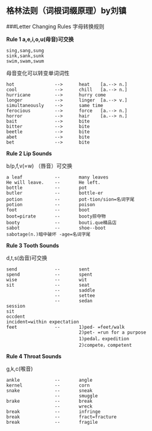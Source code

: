 ## 格林法则（词根词缀原理）by刘镇
###Letter Changing Rules 字母转换规则

**Rule 1 a,e,i,o,u(母音)可交换**

    sing,sang,sung 
    sink,sank,sunk
    swim,swam,swum

母音变化可以转变单词词性

    hot               -->      heat    [a.--> n.]
    cool              -->      chill   [a.--> n.]
    hurricane         -->      hurry come
    longer            -->      linger  [a.--> v.]
    simultaneously    -->      same time
    ferocious         -->      force   [a.--> n.]
    horror            -->      hair    [a.--> n.]
    bait              -->      bite
    bitter            -->      bite
    beetle            -->      bite
    abet              -->      bite
    bet               -->      bite

**Rule 2 Lip Sounds**

b/p,f,v(=w) （唇音）可交换

    a leaf            --       many leaves
    He will leave.    --       He left.
    bottle            --       pot
    butler            --       bottle-er
    potion            --       pot-tion/sion=名词字尾
    potion            --       poison 
    foot              --       boot
    boot=pirate       --       booty掠夺物
    booty             --       bouti.que精品店
    sabot             --       shoe--boot
    sabotage(n.)暗中破坏 -age=名词字尾

**Rule 3 Tooth Sounds**

d,t,s(齿音)可交换
 
    send              --       sent
    spend             --       spent
    wise              --       wit
    sit               --       seat 
                      --       saddle
                      --       settee 
                      --       sedan
    session
    sit
    occdent
    incident=within expectation
    feet              --       1)ped- =feet/walk 
                               2)pet- =run for a purpose
                               1)pedal，expedition
                               2)compete，competent

**Rule 4 Throat Sounds**

g,k,c(喉音)

    ankle             --       angle
    kernel            --       corn
    snake             --       sneak
                      --       smuggle
    brake             --       break
                      --       wreck
    break             --       infringe
    break             --       fract=fracture
    break             --       fragile
